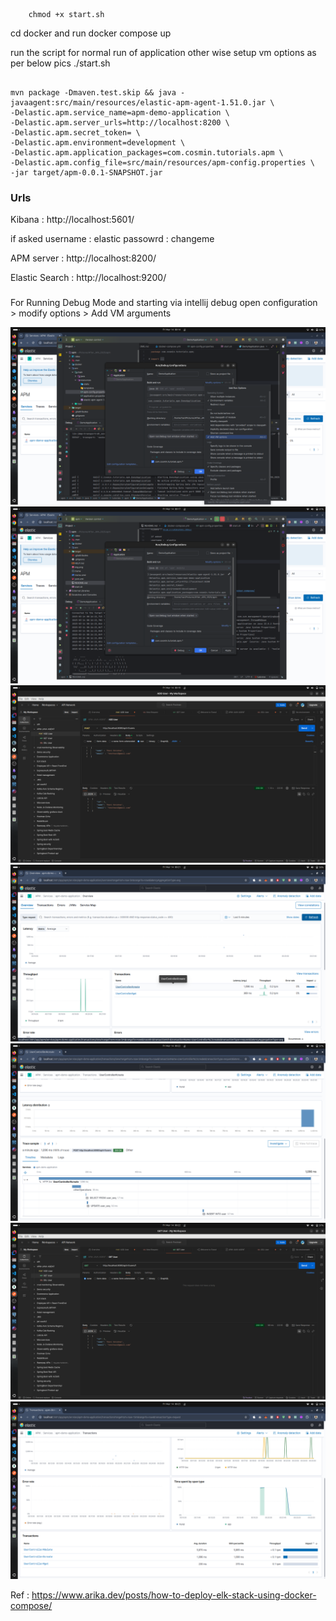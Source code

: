

```shell
    chmod +x start.sh
```

cd docker
and run
docker compose up 

run the script for normal run of application other wise setup vm options as per below pics
./start.sh


```shell

mvn package -Dmaven.test.skip && java -javaagent:src/main/resources/elastic-apm-agent-1.51.0.jar \
-Delastic.apm.service_name=apm-demo-application \
-Delastic.apm.server_urls=http://localhost:8200 \
-Delastic.apm.secret_token= \
-Delastic.apm.environment=development \
-Delastic.apm.application_packages=com.cosmin.tutorials.apm \
-Delastic.apm.config_file=src/main/resources/apm-config.properties \
-jar target/apm-0.0.1-SNAPSHOT.jar

```


### Urls
Kibana : http://localhost:5601/

if asked
username :  elastic
passowrd : changeme

APM server : http://localhost:8200/

Elastic Search : http://localhost:9200/


###
For Running Debug Mode and starting via intellij debug
open configuration > modify options > Add VM arguments 

![img.png](Images/img.png)
![img_1.png](Images/img_1.png)
![1.png](Images/1.png)
![2.png](Images/2.png)
![3.png](Images/3.png)
![4.png](Images/4.png)
![5.png](Images/5.png)

Ref : https://www.arika.dev/posts/how-to-deploy-elk-stack-using-docker-compose/